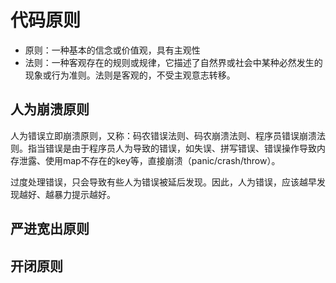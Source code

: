# 代码原则
* 原则：一种基本的信念或价值观，具有主观性
* 法则：一种客观存在的规则或规律，它描述了自然界或社会中某种必然发生的现象或行为准则。法则是客观的，不受主观意志转移。


## 人为崩溃原则
人为错误立即崩溃原则，又称：码农错误法则、码农崩溃法则、程序员错误崩溃法则。指当错误是由于程序员人为导致的错误，如失误、拼写错误、错误操作导致内存泄露、使用map不存在的key等，直接崩溃（panic/crash/throw）。

过度处理错误，只会导致有些人为错误被延后发现。因此，人为错误，应该越早发现越好、越暴力提示越好。


## 严进宽出原则


## 开闭原则